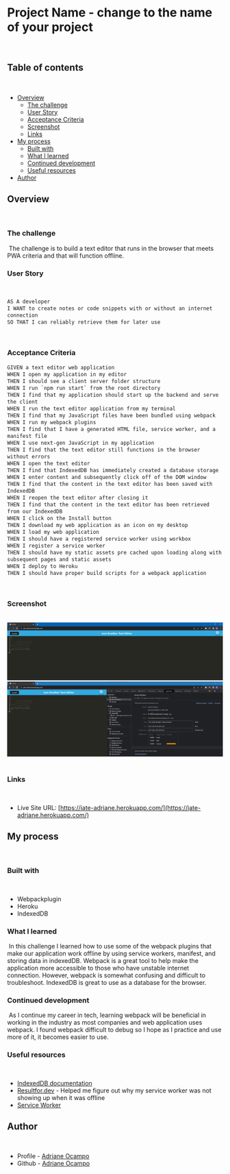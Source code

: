# Project Name - change to the name of your project
​
## Table of contents
​
- [Overview](#overview)
  - [The challenge](#the-challenge)
  - [User Story](#user-story)
  - [Acceptance Criteria](#acceptance-criteria)
  - [Screenshot](#screenshot)
  - [Links](#links)
- [My process](#my-process)
  - [Built with](#built-with)
  - [What I learned](#what-i-learned)
  - [Continued development](#continued-development)
  - [Useful resources](#useful-resources)
- [Author](#author)

## Overview
​
### The challenge
​
The challenge is to build a text editor that runs in the browser that meets PWA criteria and that will function offline. 
​
### User Story
​
```
AS A developer
I WANT to create notes or code snippets with or without an internet connection
SO THAT I can reliably retrieve them for later use
```
​
### Acceptance Criteria

```
GIVEN a text editor web application
WHEN I open my application in my editor
THEN I should see a client server folder structure
WHEN I run `npm run start` from the root directory
THEN I find that my application should start up the backend and serve the client
WHEN I run the text editor application from my terminal
THEN I find that my JavaScript files have been bundled using webpack
WHEN I run my webpack plugins
THEN I find that I have a generated HTML file, service worker, and a manifest file
WHEN I use next-gen JavaScript in my application
THEN I find that the text editor still functions in the browser without errors
WHEN I open the text editor
THEN I find that IndexedDB has immediately created a database storage
WHEN I enter content and subsequently click off of the DOM window
THEN I find that the content in the text editor has been saved with IndexedDB
WHEN I reopen the text editor after closing it
THEN I find that the content in the text editor has been retrieved from our IndexedDB
WHEN I click on the Install button
THEN I download my web application as an icon on my desktop
WHEN I load my web application
THEN I should have a registered service worker using workbox
WHEN I register a service worker
THEN I should have my static assets pre cached upon loading along with subsequent pages and static assets
WHEN I deploy to Heroku
THEN I should have proper build scripts for a webpack application
```
​
### Screenshot
​
![](./screenshots/homepage.JPG)
![](./screenshots/serviceworker.png)
​
### Links
​
- Live Site URL: [https://jate-adriane.herokuapp.com/](https://jate-adriane.herokuapp.com/)
​
## My process
​
### Built with
​
- Webpackplugin
- Heroku
- IndexedDB
​
### What I learned
​
In this challenge I learned how to use some of the webpack plugins that make our application work offline by using service workers, manifest, and storing data in indexedDB. Webpack is a great tool to help make the application more accessible to those who have unstable internet connection. However, webpack is somewhat confusing and difficult to troubleshoot. IndexedDB is great to use as a database for the browser. 
​
### Continued development
​
As I continue my career in tech, learning webpack will be beneficial in working in the industry as most companies and web application uses webpack. I found webpack difficult to debug so I hope as I practice and use more of it, it becomes easier to use. 
​
### Useful resources
​
- [IndexedDB documentation](https://developer.mozilla.org/en-US/docs/Web/API/IndexedDB_API) 
- [Resultfor.dev](https://resultfor.dev/837952-why-does-my-manifest-json-shows-page-does-not-work-offline) - Helped me figure out why my service worker was not showing up when it was offline
- [Service Worker](https://developer.mozilla.org/en-US/docs/Web/API/Service_Worker_API/Using_Service_Workers)

## Author
​
- Profile - [Adriane Ocampo](https://ocampoad.github.io/Adriane_Ocampo_Portfolio/)
- Github -  [Adriane Ocampo](https://github.com/ocampoad)

